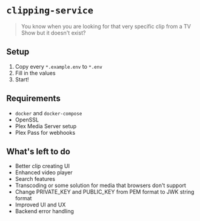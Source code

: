 # `clipping-service`

> You know when you are looking for that very specific clip from a TV Show but it doesn't exist?

## Setup

1. Copy every `*.example.env` to `*.env`
2. Fill in the values
3. Start!

## Requirements

- `docker` and `docker-compose`
- OpenSSL
- Plex Media Server setup
- Plex Pass for webhooks

## What's left to do

- Better clip creating UI
- Enhanced video player
- Search features
- Transcoding or some solution for media that browsers don't support
- Change PRIVATE_KEY and PUBLIC_KEY from PEM format to JWK string format
- Improved UI and UX
- Backend error handling
